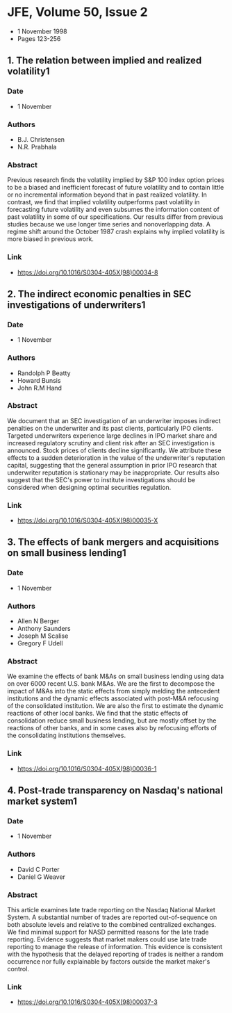 # JFE, Volume 50, Issue 2
- 1 November 1998
- Pages 123-256

## 1. The relation between implied and realized volatility1
### Date
- 1 November
### Authors
- B.J. Christensen
- N.R. Prabhala
### Abstract
Previous research finds the volatility implied by S&P 100 index option prices to be a biased and inefficient forecast of future volatility and to contain little or no incremental information beyond that in past realized volatility. In contrast, we find that implied volatility outperforms past volatility in forecasting future volatility and even subsumes the information content of past volatility in some of our specifications. Our results differ from previous studies because we use longer time series and nonoverlapping data. A regime shift around the October 1987 crash explains why implied volatility is more biased in previous work.
### Link
- https://doi.org/10.1016/S0304-405X(98)00034-8

## 2. The indirect economic penalties in SEC investigations of underwriters1
### Date
- 1 November
### Authors
- Randolph P Beatty
- Howard Bunsis
- John R.M Hand
### Abstract
We document that an SEC investigation of an underwriter imposes indirect penalties on the underwriter and its past clients, particularly IPO clients. Targeted underwriters experience large declines in IPO market share and increased regulatory scrutiny and client risk after an SEC investigation is announced. Stock prices of clients decline significantly. We attribute these effects to a sudden deterioration in the value of the underwriter's reputation capital, suggesting that the general assumption in prior IPO research that underwriter reputation is stationary may be inappropriate. Our results also suggest that the SEC's power to institute investigations should be considered when designing optimal securities regulation.
### Link
- https://doi.org/10.1016/S0304-405X(98)00035-X

## 3. The effects of bank mergers and acquisitions on small business lending1
### Date
- 1 November
### Authors
- Allen N Berger
- Anthony Saunders
- Joseph M Scalise
- Gregory F Udell
### Abstract
We examine the effects of bank M&As on small business lending using data on over 6000 recent U.S. bank M&As. We are the first to decompose the impact of M&As into the static effects from simply melding the antecedent institutions and the dynamic effects associated with post-M&A refocusing of the consolidated institution. We are also the first to estimate the dynamic reactions of other local banks. We find that the static effects of consolidation reduce small business lending, but are mostly offset by the reactions of other banks, and in some cases also by refocusing efforts of the consolidating institutions themselves.
### Link
- https://doi.org/10.1016/S0304-405X(98)00036-1

## 4. Post-trade transparency on Nasdaq's national market system1
### Date
- 1 November
### Authors
- David C Porter
- Daniel G Weaver
### Abstract
This article examines late trade reporting on the Nasdaq National Market System. A substantial number of trades are reported out-of-sequence on both absolute levels and relative to the combined centralized exchanges. We find minimal support for NASD permitted reasons for the late trade reporting. Evidence suggests that market makers could use late trade reporting to manage the release of information. This evidence is consistent with the hypothesis that the delayed reporting of trades is neither a random occurrence nor fully explainable by factors outside the market maker's control.
### Link
- https://doi.org/10.1016/S0304-405X(98)00037-3

